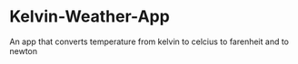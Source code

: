 # Kelvin-Weather-App
An app that converts temperature from kelvin to celcius to farenheit and to newton
